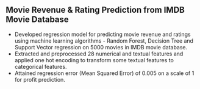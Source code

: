 ## Movie Revenue & Rating Prediction from IMDB Movie Database
-	Developed regression model for predicting movie revenue and ratings using machine learning algorithms - Random Forest, Decision Tree and Support Vector regression on 5000 movies in IMDB movie database.
-	Extracted and preprocessed 28 numerical and textual features and applied one hot encoding to transform some textual features to categorical features.
-	Attained regression error (Mean Squared Error) of 0.005 on a scale of 1 for profit prediction.
